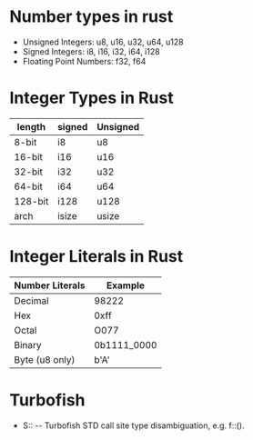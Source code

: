 # Number types in rust
- Unsigned Integers: u8, u16, u32, u64, u128
- Signed Integers: i8, i16, i32, i64, i128
- Floating Point Numbers: f32, f64

# Integer Types in Rust
| length  | signed | Unsigned |
|---------|--------|----------|
| 8-bit   | i8     | u8       |
| 16-bit  | i16    | u16      |
| 32-bit  | i32    | u32      |
| 64-bit  | i64    | u64      |
| 128-bit | i128   | u128     |
| arch    | isize  | usize    |

# Integer Literals in Rust
| Number Literals | Example     |
|-----------------|-------------|
| Decimal         | 98222       |
| Hex             | 0xff        |
| Octal           | O077        |
| Binary          | 0b1111_0000 |
| Byte (u8 only)  | b'A'        |

# Turbofish
- S::<T>    --    Turbofish STD call site type disambiguation, e.g. f::<u32>().
